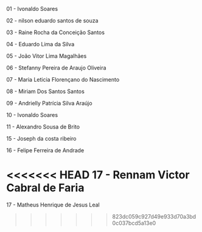 01 - Ivonaldo Soares



02 - nilson eduardo santos de souza

03 - Raine Rocha da Conceição Santos

04 - Eduardo Lima da Silva

05 - João Vitor Lima Magalhães

06 - Stefanny Pereira de Araujo Oliveira

07 - Maria Leticia Florençano do Nascimento

08 - Miriam Dos Santos Santos 

09 - Andrielly Patrícia Silva Araújo

10 - Ivonaldo Soares

11 - Alexandro Sousa de Brito

15 - Joseph da costa ribeiro

16 - Felipe Ferreira de Andrade

<<<<<<< HEAD
17 -  Rennam Victor Cabral de Faria
=======
17 - Matheus Henrique de Jesus Leal
>>>>>>> 823dc059c927d49e933d70a3bd0c037bcd5a13e0

